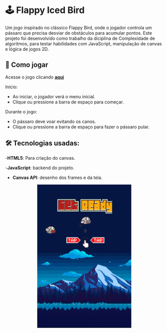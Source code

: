 # 🕹️ Flappy Iced Bird

Um jogo inspirado no clássico Flappy Bird, onde o jogador controla um pássaro que precisa desviar de obstáculos para acumular pontos. Este projeto foi desenvolvido como trabalho da diciplina de Complexidade de algoritmos, para testar habilidades com JavaScript, manipulação de canvas e lógica de jogos 2D.

## 🚀 Como jogar

Acesse o jogo clicando [**aqui**](https://yagosoliveira.github.io/Flappy_Iced_Bird/)

Início:

- Ao iniciar, o jogador verá o menu inicial.
- Clique ou pressione a barra de espaço para começar.
  
Durante o jogo:

- O pássaro deve voar evitando os canos.
- Clique ou pressione a barra de espaço para fazer o pássaro pular.


## 🛠️ Tecnologias usadas:


-**HTML5**: Para criação do canvas.

-**JavaScript**: backend do projeto.

- **Canvas API**: desenho dos frames e da tela.

<div align="center">
  <img src="https://github.com/YagosOliveira/Flappy_Iced_Bird/blob/main/image.png" alt="Sprite do Jogo" width="300">
</div>
